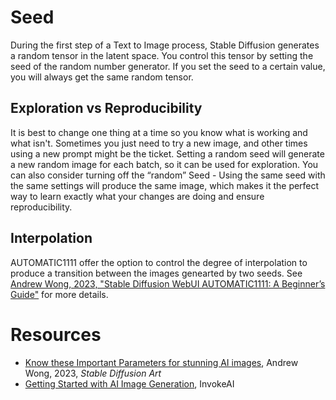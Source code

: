 # Seed

During the first step of a Text to Image process, Stable Diffusion generates a random tensor in the latent space. You control this tensor by setting the seed of the random number generator. If you set the seed to a certain value, you will always get the same random tensor.

## Exploration vs Reproducibility

It is best to change one thing at a time so you know what is working and what isn't. Sometimes you just need to try a new image, and other times using a new prompt might be the ticket. Setting a random seed will generate a new random image for each batch, so it can be used for exploration. You can also consider turning off the “random” Seed - Using the same seed with the same settings will produce the same image, which makes it the perfect way to learn exactly what your changes are doing and ensure reproducibility.

## Interpolation

AUTOMATIC1111 offer the option to control the degree of interpolation to produce a transition between the images genearted by two seeds. See [Andrew Wong, 2023, "Stable Diffusion WebUI AUTOMATIC1111: A Beginner’s Guide"](https://stable-diffusion-art.com/automatic1111/#Extra_seed_options) for more details.

# Resources

- [Know these Important Parameters for stunning AI images](https://stable-diffusion-art.com/know-these-important-parameters-for-stunning-ai-images), Andrew Wong, 2023, _Stable Diffusion Art_
- [Getting Started with AI Image Generation](https://invoke-ai.github.io/InvokeAI/help/gettingStartedWithAI/), InvokeAI
